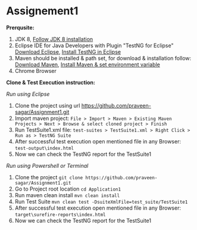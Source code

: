 # Assignement1

**Prerqusite:**
1. JDK 8, [Follow JDK 8 installation](https://www.codejava.net/java-se/download-and-install-java-8-on-windows)
2. Eclipse IDE for Java Developers with Plugin "TestNG for Eclipse" [Download Eclipse](https://www.eclipse.org/downloads/packages/release/2022-03/r/eclipse-ide-java-developers), [Install TestNG in Eclipse](https://www.guru99.com/install-testng-in-eclipse.html)
3. Maven should be installed & path set, for download & installation follow: [Download Maven](https://maven.apache.org/download.cgi), [Install Maven & set environment variable](https://maven.apache.org/install.html)
4. Chrome Browser

**Clone & Test Execution instruction:**  

_Run using Eclipse_
1. Clone the project using url https://github.com/praveen-sagar/Assignment1.git  
2. Import maven project: `File > Import > Maven > Existing Maven Projects > Next > Browse & select cloned project > Finish`
3. Run TestSuite1.xml file: `test-suites > TestSuite1.xml > Right Click > Run as > TestNG Suite`
4. After successful test execution open mentioned file in any Browser: `test-output\index.html`
5. Now we can check the TestNG report for the TestSuite1


_Run using Powershell or Terminal_
1. Clone the project `git clone https://github.com/praveen-sagar/Assignment1.git`
2. Go to Project root location `cd Application1`
3. Run maven clean install `mvn clean install`
4. Run Test Suite `mvn clean test -DsuiteXmlFile=test_suite/TestSuite1`
5. After successful test execution open mentioned file in any Browser: `target\surefire-reports\index.html`
5. Now we can check the TestNG report for the TestSuite1
